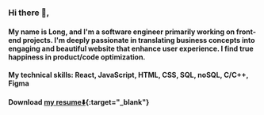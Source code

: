 ### Hi there 👋, 
#### My name is Long, and I'm a software engineer primarily working on front-end projects. I'm deeply passionate in translating business concepts into engaging and beautiful website that enhance user experience. I find true happiness in product/code optimization.  
#### My technical skills: React, JavaScript, HTML, CSS, SQL, noSQL, C/C++, Figma
#### Download [my resume⬇️](https://github.com/pickordian/pickordian/files/14584301/LongTran_Resume.pdf){:target="_blank"}
